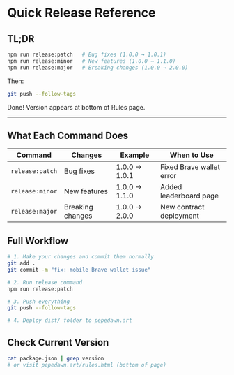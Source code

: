 # Quick Release Reference

## TL;DR

```bash
npm run release:patch   # Bug fixes (1.0.0 → 1.0.1)
npm run release:minor   # New features (1.0.0 → 1.1.0)
npm run release:major   # Breaking changes (1.0.0 → 2.0.0)
```

Then:
```bash
git push --follow-tags
```

Done! Version appears at bottom of Rules page.

---

## What Each Command Does

| Command | Changes | Example | When to Use |
|---------|---------|---------|-------------|
| `release:patch` | Bug fixes | 1.0.0 → 1.0.1 | Fixed Brave wallet error |
| `release:minor` | New features | 1.0.0 → 1.1.0 | Added leaderboard page |
| `release:major` | Breaking changes | 1.0.0 → 2.0.0 | New contract deployment |

## Full Workflow

```bash
# 1. Make your changes and commit them normally
git add .
git commit -m "fix: mobile Brave wallet issue"

# 2. Run release command
npm run release:patch

# 3. Push everything
git push --follow-tags

# 4. Deploy dist/ folder to pepedawn.art
```

## Check Current Version

```bash
cat package.json | grep version
# or visit pepedawn.art/rules.html (bottom of page)
```

